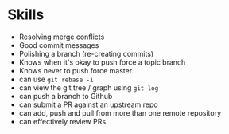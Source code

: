 # Skills

- Resolving merge conflicts
- Good commit messages
- Polishing a branch (re-creating commits)
- Knows when it's okay to push force a topic branch
- Knows never to push force master
- can use `git rebase -i`
- can view the git tree / graph using `git log`
- can push a branch to Github
- can submit a PR against an upstream repo
- can add, push and pull from more than one remote repository
- can effectively review PRs
